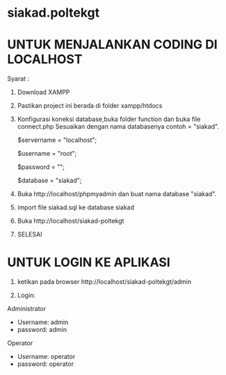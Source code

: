 # siakad.poltekgt
UNTUK MENJALANKAN CODING DI LOCALHOST
=====================================
Syarat :
1.  Download XAMPP
2. Pastikan project ini berada di folder xampp/htdocs
3. Konfigurasi koneksi database,buka folder function dan buka file connect.php
  Sesuaikan dengan nama databasenya contoh = "siakad".
  
	$servername	= "localhost";

	$username	= "root";

	$password	= "";

	$database		= "siakad";

3. Buka http://localhost/phpmyadmin dan buat nama database "siakad".
4. import file siakad.sql ke database siakad
5. Buka http://localhost/siakad-poltekgt
6. SELESAI


UNTUK LOGIN KE APLIKASI
============================
1. ketikan pada browser http://localhost/siakad-poltekgt/admin

2. Login:

Administrator
- Username: admin
- password: admin

Operator
- Username: operator
- password: operator

